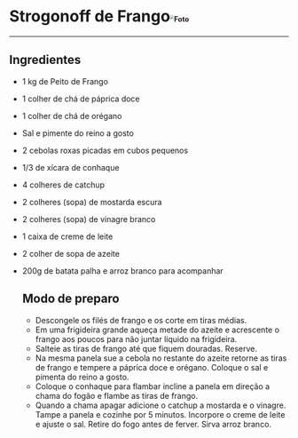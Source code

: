 # Strogonoff de Frango<img src="C:\Users\gilva\OneDrive\Pictures\Imagem receitas\strogonoff.jpg" alt="Foto" style="zoom:45%;" />

___

## Ingredientes

- 1 kg de Peito de Frango

- 1 colher de chá de páprica doce

- 1 colher de chá de orégano

- Sal e pimente do reino a gosto

- 2 cebolas roxas picadas em cubos pequenos

- 1/3 de xícara de conhaque

- 4 colheres de catchup

- 2 colheres (sopa) de mostarda escura

- 2 colheres (sopa) de vinagre branco

- 1 caixa de creme de leite

- 2 colher de sopa de azeite

- 200g de batata palha e arroz branco para acompanhar

  ## Modo de preparo

  - Descongele os filés de frango e os corte em tiras médias.
  - Em uma frigideira grande aqueça metade do azeite e acrescente o frango aos poucos para não juntar líquido na frigideira.
  - Salteie as tiras de frango até que fiquem douradas. Reserve.
  - Na mesma panela sue a cebola no restante do azeite retorne as tiras de frango e tempere a páprica doce e orégano. Coloque o sal e pimenta do reino a gosto.
  - Coloque o conhaque para flambar incline a panela em direção a chama do fogão e flambe as tiras de frango.
  - Quando a chama apagar adicione o catchup a mostarda e o vinagre. Tampe a panela e cozinhe por 5 minutos. Incorpore o creme de leite e ajuste o sal. Retire do fogo antes de ferver. Sirva arroz branco.

